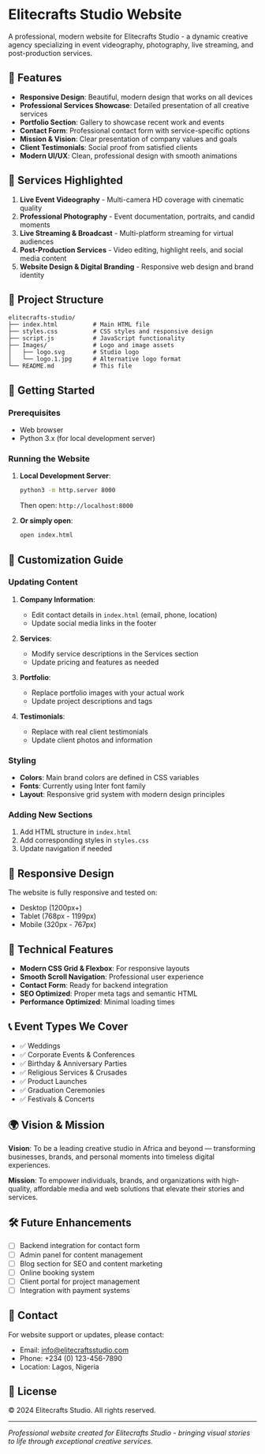 # Elitecrafts Studio Website

A professional, modern website for Elitecrafts Studio - a dynamic creative agency specializing in event videography, photography, live streaming, and post-production services.

## 🌟 Features

- **Responsive Design**: Beautiful, modern design that works on all devices
- **Professional Services Showcase**: Detailed presentation of all creative services
- **Portfolio Section**: Gallery to showcase recent work and events
- **Contact Form**: Professional contact form with service-specific options
- **Mission & Vision**: Clear presentation of company values and goals
- **Client Testimonials**: Social proof from satisfied clients
- **Modern UI/UX**: Clean, professional design with smooth animations

## 🎥 Services Highlighted

1. **Live Event Videography** - Multi-camera HD coverage with cinematic quality
2. **Professional Photography** - Event documentation, portraits, and candid moments
3. **Live Streaming & Broadcast** - Multi-platform streaming for virtual audiences
4. **Post-Production Services** - Video editing, highlight reels, and social media content
5. **Website Design & Digital Branding** - Responsive web design and brand identity

## 📁 Project Structure

```
elitecrafts-studio/
├── index.html          # Main HTML file
├── styles.css          # CSS styles and responsive design
├── script.js           # JavaScript functionality
├── Images/             # Logo and image assets
│   ├── logo.svg        # Studio logo
│   └── logo.1.jpg      # Alternative logo format
└── README.md           # This file
```

## 🚀 Getting Started

### Prerequisites
- Web browser
- Python 3.x (for local development server)

### Running the Website

1. **Local Development Server**:
   ```bash
   python3 -m http.server 8000
   ```
   Then open: `http://localhost:8000`

2. **Or simply open**:
   ```bash
   open index.html
   ```

## 🎨 Customization Guide

### Updating Content

1. **Company Information**:
   - Edit contact details in `index.html` (email, phone, location)
   - Update social media links in the footer

2. **Services**:
   - Modify service descriptions in the Services section
   - Update pricing and features as needed

3. **Portfolio**:
   - Replace portfolio images with your actual work
   - Update project descriptions and tags

4. **Testimonials**:
   - Replace with real client testimonials
   - Update client photos and information

### Styling

- **Colors**: Main brand colors are defined in CSS variables
- **Fonts**: Currently using Inter font family
- **Layout**: Responsive grid system with modern design principles

### Adding New Sections

1. Add HTML structure in `index.html`
2. Add corresponding styles in `styles.css`
3. Update navigation if needed

## 📱 Responsive Design

The website is fully responsive and tested on:
- Desktop (1200px+)
- Tablet (768px - 1199px)
- Mobile (320px - 767px)

## 🔧 Technical Features

- **Modern CSS Grid & Flexbox**: For responsive layouts
- **Smooth Scroll Navigation**: Professional user experience
- **Contact Form**: Ready for backend integration
- **SEO Optimized**: Proper meta tags and semantic HTML
- **Performance Optimized**: Minimal loading times

## 📞 Event Types We Cover

- ✅ Weddings
- ✅ Corporate Events & Conferences
- ✅ Birthday & Anniversary Parties
- ✅ Religious Services & Crusades
- ✅ Product Launches
- ✅ Graduation Ceremonies
- ✅ Festivals & Concerts

## 🌍 Vision & Mission

**Vision**: To be a leading creative studio in Africa and beyond — transforming businesses, brands, and personal moments into timeless digital experiences.

**Mission**: To empower individuals, brands, and organizations with high-quality, affordable media and web solutions that elevate their stories and services.

## 🛠️ Future Enhancements

- [ ] Backend integration for contact form
- [ ] Admin panel for content management
- [ ] Blog section for SEO and content marketing
- [ ] Online booking system
- [ ] Client portal for project management
- [ ] Integration with payment systems

## 📧 Contact

For website support or updates, please contact:
- Email: info@elitecraftsstudio.com
- Phone: +234 (0) 123-456-7890
- Location: Lagos, Nigeria

## 📄 License

© 2024 Elitecrafts Studio. All rights reserved.

---

*Professional website created for Elitecrafts Studio - bringing visual stories to life through exceptional creative services.*